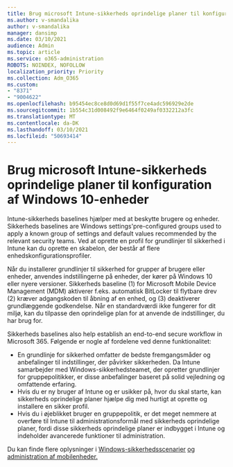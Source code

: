 ```yaml
---
title: Brug microsoft Intune-sikkerheds oprindelige planer til konfiguration af Windows 10-enheder
ms.author: v-smandalika
author: v-smandalika
manager: dansimp
ms.date: 03/10/2021
audience: Admin
ms.topic: article
ms.service: o365-administration
ROBOTS: NOINDEX, NOFOLLOW
localization_priority: Priority
ms.collection: Adm_O365
ms.custom:
- "8371"
- "9004622"
ms.openlocfilehash: b95454ec8ce8d0d69d1f55f7ce4adc596929e2de
ms.sourcegitcommit: 1b554c31d008492f9e6464f0249af0332212a3fc
ms.translationtype: MT
ms.contentlocale: da-DK
ms.lasthandoff: 03/10/2021
ms.locfileid: "50693414"
---
```

# <a name="use-the-microsoft-intune-security-baselines-for-configuring-windows-10-devices"></a>Brug microsoft Intune-sikkerheds oprindelige planer til konfiguration af Windows 10-enheder

Intune-sikkerheds baselines hjælper med at beskytte brugere og enheder. Sikkerheds baselines are Windows settings'pre-configured groups used to apply a known group of settings and default values recommended by the relevant security teams. Ved at oprette en profil for grundlinjer til sikkerhed i Intune kan du oprette en skabelon, der består af flere enhedskonfigurationsprofiler.

Når du installerer grundlinjer til sikkerhed for grupper af brugere eller enheder, anvendes indstillingerne på enheder, der kører på Windows 10 eller nyere versioner. Sikkerheds baseline (1) for Microsoft Mobile Device Management (MDM) aktiverer f.eks. automatisk BitLocker til flytbare drev (2) kræver adgangskoden til åbning af en enhed, og (3) deaktiverer grundlæggende godkendelse. Når en standardværdi ikke fungerer for dit miljø, kan du tilpasse den oprindelige plan for at anvende de indstillinger, du har brug for.

Sikkerheds baselines also help establish an end-to-end secure workflow in Microsoft 365. Følgende er nogle af fordelene ved denne funktionalitet:
- En grundlinje for sikkerhed omfatter de bedste fremgangsmåder og anbefalinger til indstillinger, der påvirker sikkerheden. Da Intune samarbejder med Windows-sikkerhedsteamet, der opretter grundlinjer for gruppepolitikker, er disse anbefalinger baseret på solid vejledning og omfattende erfaring.
- Hvis du er ny bruger af Intune og er usikker på, hvor du skal starte, kan sikkerheds oprindelige planer hjælpe dig med hurtigt at oprette og installere en sikker profil.
- Hvis du i øjeblikket bruger en gruppepolitik, er det meget nemmere at overføre til Intune til administrationsformål med sikkerheds oprindelige planer, fordi disse sikkerheds oprindelige planer er indbygget i Intune og indeholder avancerede funktioner til administration.

Du kan finde flere oplysninger i [Windows-sikkerhedsscenarier](https://docs.microsoft.com/windows/security/threat-protection/windows-security-baselines) [og administration af mobilenheder.](https://docs.microsoft.com/windows/client-management/mdm/)